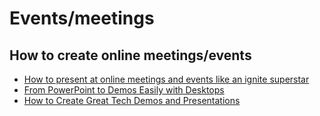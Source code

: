 # Events/meetings

## How to create online meetings/events

- [How to present at online meetings and events like an ignite superstar](https://thomy.tech/how-to-present-at-online-meetings-and-events-like-an-ignite-superstar/)
- [From PowerPoint to Demos Easily with Desktops](https://tahoeninjas.blog/2021/02/07/from-powerpoint-to-demos-easily-with-desktops/)
- [How to Create Great Tech Demos and Presentations](https://www.thomasmaurer.ch/2020/01/how-to-create-great-tech-demos-and-presentations/)